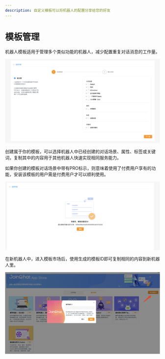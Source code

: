 ```yaml
---
description: 自定义模板可以将机器人的配置分享给您的好友
---
```


# 模板管理

机器人模板适用于管理多个类似功能的机器人，减少配置重复对话消息的工作量。

![&#x521B;&#x5EFA;&#x6A21;&#x677F;](../.gitbook/assets/image%20%28216%29.png)

创建属于你的模板，可以选择机器人中已经创建的对话场景、属性、标签或关键词，复制其中的内容用于其他机器人快速实现相同服务能力。

如果你创建的模板对话场景中带有PRO标示，则意味着使用了付费用户享有的功能，安装该模板的用户需是付费用户才可以顺利使用。

![&#x6A21;&#x677F;ID](../.gitbook/assets/image%20%28196%29.png)

在新机器人中，进入模板市场后，使用生成的模板ID即可复制相同的内容到新机器人里。

![&#x4F7F;&#x7528;&#x6A21;&#x677F;ID](../.gitbook/assets/image%20%28218%29.png)

